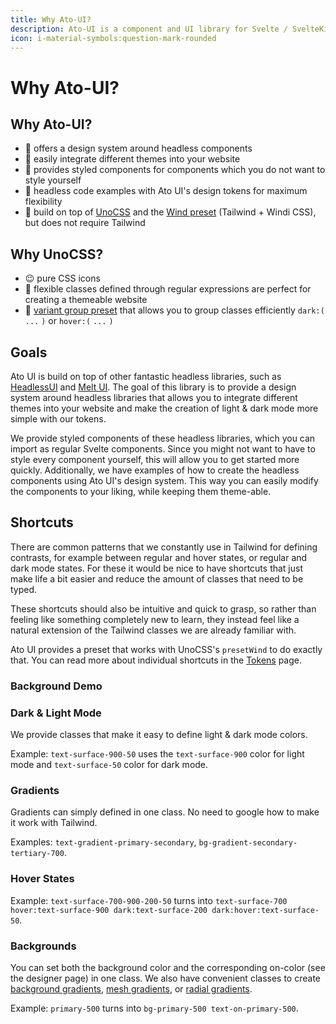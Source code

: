 ```yaml
---
title: Why Ato-UI?
description: Ato-UI is a component and UI library for Svelte / SvelteKit and UnoCSS.
icon: i-material-symbols:question-mark-rounded
---
```


<script>
    import { BackgroundDemo } from '$components';
</script>

# Why Ato-UI?

## Why Ato-UI?

- 🎯 offers a design system around headless components
- 🎨 easily integrate different themes into your website
- 🌈 provides styled components for components which you do not want to style yourself
- 🦄 headless code examples with Ato UI's design tokens for maximum flexibility
- 🌸 build on top of [UnoCSS](https://unocss.dev/) and the [Wind preset](https://unocss.dev/presets/wind) (Tailwind + Windi CSS), but does not require Tailwind

## Why UnoCSS?

- 😉 pure CSS icons
- 💪 flexible classes defined through regular expressions are perfect for creating a themeable website
- 🍻 [variant group preset](https://unocss.dev/transformers/variant-group) that allows you to group classes efficiently `dark:(` `...` `)` or `hover:(` `...` `)`

## Goals

Ato UI is build on top of other fantastic headless libraries, such as [HeadlessUI](https://captaincodeman.github.io/svelte-headlessui/) and [Melt UI](https://github.com/melt-ui/melt-ui). The goal of this library is to provide a design system around headless libraries that allows you to integrate different themes into your website and make the creation of light & dark mode more simple with our tokens.

We provide styled components of these headless libraries, which you can import as regular Svelte components. Since you might not want to have to style every component yourself, this will allow you to get started more quickly. Additionally, we have examples of how to create the headless components using Ato UI's design system. This way you can easily modify the components to your liking, while keeping them theme-able.

## Shortcuts

There are common patterns that we constantly use in Tailwind for defining contrasts, for example between regular and hover states, or regular and dark mode states. For these it would be nice to have shortcuts that just make life a bit easier and reduce the amount of classes that need to be typed.

These shortcuts should also be intuitive and quick to grasp, so rather than feeling like something completely new to learn, they instead feel like a natural extension of the Tailwind classes we are already familiar with.

Ato UI provides a preset that works with UnoCSS's `presetWind` to do exactly that. You can read more about individual shortcuts in the [Tokens](/docs/tokens/background) page.

### Background Demo

<BackgroundDemo />

### Dark & Light Mode

We provide classes that make it easy to define light & dark mode colors. 

Example: `text-surface-900-50` uses the `text-surface-900` color for light mode and `text-surface-50` color for dark mode.

### Gradients

Gradients can simply defined in one class. No need to google how to make it work with Tailwind.

Examples: `text-gradient-primary-secondary`, `bg-gradient-secondary-tertiary-700`.

### Hover States

Example: `text-surface-700-900-200-50` turns into `text-surface-700 hover:text-surface-900 dark:text-surface-200 dark:hover:text-surface-50`.

### Backgrounds

You can set both the background color and the corresponding on-color (see the designer page) in one class. We also have convenient classes to create [background gradients](/docs/tokens/background#gradients), [mesh gradients](/docs/tokens/background#mesh-gradients), or [radial gradients](/docs/tokens/background#radial-gradients).

Example: `primary-500` turns into `bg-primary-500 text-on-primary-500`.

